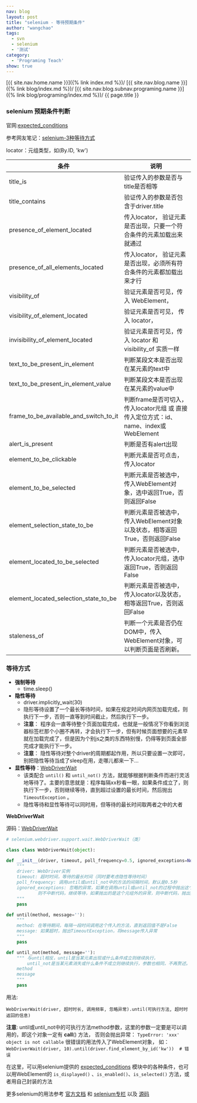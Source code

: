 ```yaml
---
nav: blog
layout: post
title: "selenium - 等待预期条件"
author: "wangchao"
tags:
  - svn
  - selenium
  - '测试'
category:
  - 'Programing Teach'
show: true
---
```


[{{ site.nav.home.name }}]({% link index.md %})/
[{{ site.nav.blog.name }}]({% link blog/index.md %})/
[{{ site.nav.blog.subnav.programing.name }}]({% link blog/programing/index.md %})/
{{ page.title }}

### selenium 预期条件判断

官网:[expected_conditions](http://selenium-python.readthedocs.io/api.html#module-selenium.webdriver.support.expected_conditions)

参考网友笔记：[selenium-3种等待方式](http://blog.csdn.net/huilan_same/article/details/52544521)

locator：元组类型，如(By.ID, 'kw')

条件 | 说明
---------| -------------------------------
title_is | 验证传入的参数是否与title是否相等
title_contains | 验证传入的参数是否包含于driver.title
presence_of_element_located | 传入locator， 验证元素是否出现，只要一个符合条件的元素加载出来就通过
presence_of_all_elements_located | 传入locator， 验证元素是否出现，必须所有符合条件的元素都加载出来才行
visibility_of | 验证元素是否可见，传入 WebElement，
visibility_of_element_located | 验证元素是否可见， 传入 locator，
invisibility_of_element_located | 验证元素是否可见，传入 locator 和 visibility_of 实质一样
text_to_be_present_in_element | 判断某段文本是否出现在某元素的text中
text_to_be_present_in_element_value |  判断某段文本是否出现在某元素的value中
frame_to_be_available_and_switch_to_it | 判断frame是否可切入，传入locator元组 或 直接传入定位方式：id、name、index或WebElement
alert_is_present | 判断是否有alert出现
element_to_be_clickable | 判断元素是否可点击，传入locator
element_to_be_selected | 判断元素是否被选中，传入WebElement对象，选中返回True，否则返回False
element_selection_state_to_be | 判断元素是否被选中，传入WebElement对象以及状态，相等返回True，否则返回False
element_located_to_be_selected | 判断元素是否被选中，传入locator元组，选中返回True，否则返回False
element_located_selection_state_to_be | 判断元素是否被选中，传入locator以及状态，相等返回True，否则返回False
staleness_of | 判断一个元素是否仍在DOM中，传入WebElement对象，可以判断页面是否刷新。

### 等待方式

- **强制等待**
  - time.sleep()
- **隐性等待**
  - driver.implicitly_wait(30)
  - 隐形等待设置了一个最长等待时间，如果在规定时间内网页加载完成，则执行下一步，否则一直等到时间截止，然后执行下一步。
  - **注意**： 程序会一直等待整个页面加载完成，也就是一般情况下你看到浏览器标签栏那个小圈不再转，才会执行下一步，但有时候页面想要的元素早就在加载完成了，但是因为个别js之类的东西特别慢，仍得等到页面全部完成才能执行下一步。
  - **注意**： 隐性等待对整个driver的周期都起作用，所以只要设置一次即可，别把隐性等待当成了sleep在用，走哪儿都来一下…
- **显性等待**：[WebDriverWait](http://selenium-python.readthedocs.io/waits.html#explicit-waits)
  - 该类配合 `until()` 和 `until_not()` 方法，就能够根据判断条件而进行灵活地等待了。主要的意思就是：程序每隔xx秒看一眼，如果条件成立了，则执行下一步，否则继续等待，直到超过设置的最长时间，然后抛出 `TimeoutException` 。
  - 隐性等待和显性等待可以同时用，但等待的最长时间取两者之中的大者

**WebDriverWait**

源码：[WebDriverWait](https://github.com/SeleniumHQ/selenium/blob/master/py/selenium/webdriver/support/wait.py)

```python
# selenium.webdriver.support.wait.WebDriverWait（类）

class class WebDriverWait(object):

def __init__(driver, timeout, poll_frequency=0.5, ignored_exceptions=None):
    """
    driver: WebDriver实例
    timeout: 超时时间，等待的最长时间（同时要考虑隐性等待时间）
    poll_frequency: 调用until或until_not中的方法的间隔时间，默认是0.5秒
    ignored_exceptions: 忽略的异常，如果在调用until或until_not的过程中抛出这个元组中的异常，
            则不中断代码，继续等待，如果抛出的是这个元组外的异常，则中断代码，抛出异常。默认只有NoSuchElementException。
    """
    pass

def until(method, message=''):
    """
    method: 在等待期间，每隔一段时间调用这个传入的方法，直到返回值不是False
    message: 如果超时，抛出TimeoutException，将message传入异常
    """
    pass

def until_not(method, message=''):
    """ 与until相反，until是当某元素出现或什么条件成立则继续执行，
        until_not是当某元素消失或什么条件不成立则继续执行，参数也相同，不再赘述。
    method
    message
    """
    pass
```

用法:

 `WebDriverWait(driver, 超时时长, 调用频率, 忽略异常).until(可执行方法, 超时时返回的信息)`

**注意**: until或until_not中的可执行方法method参数，这里的参数一定要是可以调用的，即这个对象一定有 __call__() 方法，
否则会抛出异常： `TypeError: 'xxx' object is not callable` 很错误的用法传入了WebElement对象，
如：`WebDriverWait(driver, 10).until(driver.find_element_by_id('kw'))  # 错误`

在这里，可以用selenium提供的 [expected_conditions](#http://selenium-python.readthedocs.io/api.html#module-selenium.webdriver.support.expected_conditions) 模块中的各种条件，也可以用WebElement的 `is_displayed()` 、`is_enabled()`、`is_selected()` 方法，或者用自己封装的方法

更多selenium的用法参考 [官方文档](#http://selenium-python.readthedocs.io/) 和 [selenium专栏](http://blog.csdn.net/column/details/12694.html) 以及 [源码](https://github.com/SeleniumHQ/selenium/tree/master/py)
